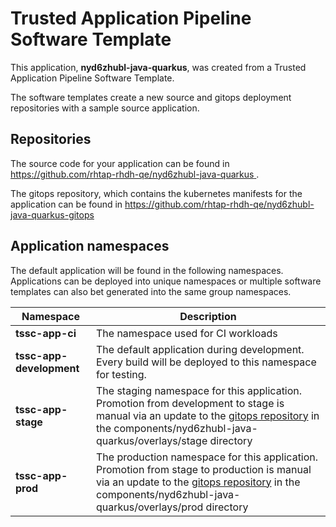 # Trusted Application Pipeline Software Template

This application, **nyd6zhubl-java-quarkus**, was created from a Trusted Application Pipeline Software Template.

The software templates create a new source and gitops deployment repositories with a sample source application. 

## Repositories

The source code for your application can be found in [https://github.com/rhtap-rhdh-qe/nyd6zhubl-java-quarkus ](https://github.com/rhtap-rhdh-qe/nyd6zhubl-java-quarkus ).
 
The gitops repository, which contains the kubernetes manifests for the application can be found in 
[https://github.com/rhtap-rhdh-qe/nyd6zhubl-java-quarkus-gitops ](https://github.com/rhtap-rhdh-qe/nyd6zhubl-java-quarkus-gitops ) 

## Application namespaces 

The default application will be found in the following namespaces. Applications can be deployed into unique namespaces or multiple software templates can also bet generated into the same group namespaces.  

|  Namespace   |  Description   |  
| -------- | -------- |
| **tssc-app-ci** | The namespace used for CI workloads |
| **tssc-app-development** | The default application during development. Every build will be deployed to this namespace for testing. |
| **tssc-app-stage** | The staging namespace for this application. Promotion from development to stage is manual via an update to the [gitops repository](https://github.com/rhtap-rhdh-qe/nyd6zhubl-java-quarkus-gitops ) in the components/nyd6zhubl-java-quarkus/overlays/stage directory |
| **tssc-app-prod** | The production namespace for this application. Promotion from stage to production is manual via an update to the [gitops repository](https://github.com/rhtap-rhdh-qe/nyd6zhubl-java-quarkus-gitops ) in the components/nyd6zhubl-java-quarkus/overlays/prod directory |
